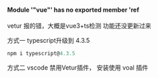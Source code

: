 #### Module '"vue"' has no exported member 'ref

vetur 报的错，大概是vue3+ts检测 功能还没更新过来

方式一  typescript升级到 4.3.5
```js
npm i typescript@4.3.5
```

方式二 vscode 禁用Vetur插件， 安装使用 voal 插件